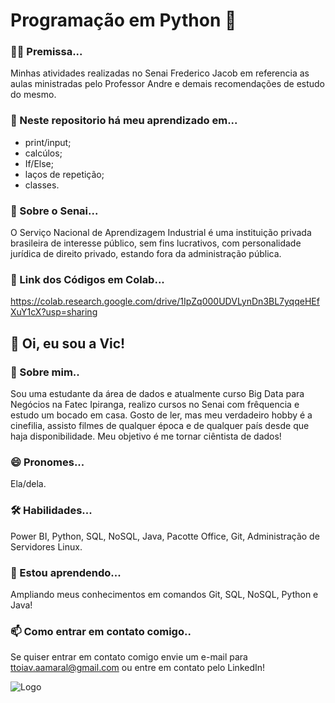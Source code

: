 # Programação em Python 🐍
### 👩‍🎓 Premissa...
Minhas atividades realizadas no Senai Frederico Jacob em referencia as aulas ministradas pelo Professor Andre e demais recomendações de estudo do mesmo.

### 📂 Neste repositorio há meu aprendizado em...
- print/input;
- calcúlos;
- If/Else;
- laços de repetição;
- classes.

### 🏫 Sobre o Senai...
O Serviço Nacional de Aprendizagem Industrial é uma instituição privada brasileira de interesse público, sem fins lucrativos, com personalidade jurídica de direito privado, estando fora da administração pública.

### 🔗 Link dos Códigos em Colab...
https://colab.research.google.com/drive/1IpZq000UDVLynDn3BL7yqqeHEfXuY1cX?usp=sharing

## 🦈 Oi, eu sou a Vic!
### 🚀 Sobre mim..
Sou uma estudante da área de dados e atualmente curso Big Data para Negócios na Fatec Ipiranga, realizo cursos no Senai com frêquencia e estudo um bocado em casa. Gosto de ler, mas meu verdadeiro hobby é a cinefilia, assisto filmes de qualquer época e de qualquer país desde que haja disponibilidade.
Meu objetivo é me tornar ciêntista de dados!

### 😄 Pronomes...
Ela/dela.

### 🛠 Habilidades...
Power BI, Python, SQL, NoSQL, Java, Pacotte Office, Git, Administração de Servidores Linux.

### 🧠 Estou aprendendo...
Ampliando meus conhecimentos em comandos Git, SQL, NoSQL, Python e Java!

### 📫 Como entrar em contato comigo..
Se quiser entrar em contato comigo envie um e-mail para ttoiav.aamaral@gmail.com ou entre em contato pelo LinkedIn!

![Logo](https://drive.google.com/file/d/1qzsDO7WE1UNw9ihPHS2xoah50n7LbReN/view?usp=drive_link)

